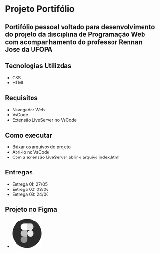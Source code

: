 # Projeto Portifólio
  
## Portifólio pessoal voltado para desenvolvimento do projeto da disciplina de Programação Web com acompanhamento do professor Rennan Jose da UFOPA

## Tecnologias Utilizdas
- CSS
- HTML

## Requisitos
- Navegador Web
- VsCode
- Extensão LiveServer no VsCode

## Como executar
- Baixar os arquivos do projeto
- Abri-lo no VsCode
- Com a extensão LiveServer abrir o arquivo index.html

## Entregas
- Entrega 01: 27/05
- Entrega 02: 03/06
- Entrega 03: 24/06

## Projeto no Figma
- <a target="_blank" href="https://www.figma.com/file/ygkWHFUEBaTtqVSVkeWPR8/Portif%C3%B3lio-Pessoal?node-id=0%3A1">
    <img src="images/figma.svg" alt="Imagem GitHub">
</a>
